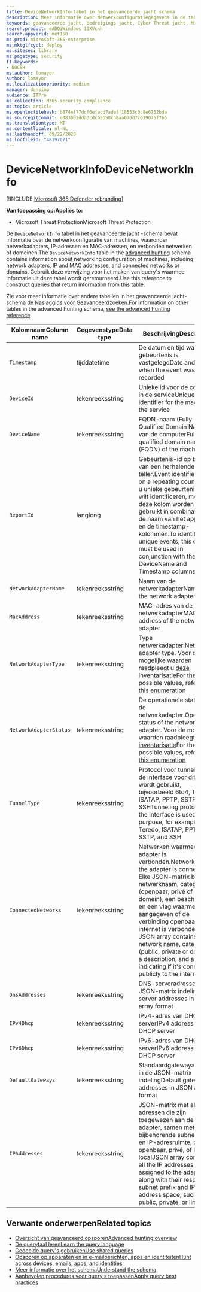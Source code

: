 ```yaml
---
title: DeviceNetworkInfo-tabel in het geavanceerde jacht schema
description: Meer informatie over Netwerkconfiguratiegegevens in de tabel DeviceNetworkInfo van het schema geavanceerde jacht
keywords: geavanceerde jacht, bedreigings jacht, Cyber Threat jacht, Microsoft Threat Protection, Microsoft 365, MTP, m365, Search, query, Telemetry, schema naslag, kusto, tabel, kolom, gegevenstype, beschrijving, machinenetworkinfo, DeviceNetworkInfo, apparaat, computer, Mac, IP, adapter, computer, Mac, IP, adapter, DNS, DHCP, gateway, tunnel
search.product: eADQiWindows 10XVcnh
search.appverid: met150
ms.prod: microsoft-365-enterprise
ms.mktglfcycl: deploy
ms.sitesec: library
ms.pagetype: security
f1.keywords:
- NOCSH
ms.author: lomayor
author: lomayor
ms.localizationpriority: medium
manager: dansimp
audience: ITPro
ms.collection: M365-security-compliance
ms.topic: article
ms.openlocfilehash: b874ef77dcf6efacd7adeff18553c0c8e6752bda
ms.sourcegitcommit: c083602dda3cdcb5b58cb8aa070d77019075f765
ms.translationtype: MT
ms.contentlocale: nl-NL
ms.lasthandoff: 09/22/2020
ms.locfileid: "48197071"
---
```

# <a name="devicenetworkinfo"></a><span data-ttu-id="9ec00-104">DeviceNetworkInfo</span><span class="sxs-lookup"><span data-stu-id="9ec00-104">DeviceNetworkInfo</span></span>

[!INCLUDE [Microsoft 365 Defender rebranding](../includes/microsoft-defender.md)]


<span data-ttu-id="9ec00-105">**Van toepassing op:**</span><span class="sxs-lookup"><span data-stu-id="9ec00-105">**Applies to:**</span></span>
- <span data-ttu-id="9ec00-106">Microsoft Threat Protection</span><span class="sxs-lookup"><span data-stu-id="9ec00-106">Microsoft Threat Protection</span></span>



<span data-ttu-id="9ec00-107">De `DeviceNetworkInfo` tabel in het [geavanceerde jacht](advanced-hunting-overview.md) -schema bevat informatie over de netwerkconfiguratie van machines, waaronder netwerkadapters, IP-adressen en MAC-adressen, en verbonden netwerken of domeinen.</span><span class="sxs-lookup"><span data-stu-id="9ec00-107">The `DeviceNetworkInfo` table in the [advanced hunting](advanced-hunting-overview.md) schema contains information about networking configuration of machines, including network adapters, IP and MAC addresses, and connected networks or domains.</span></span> <span data-ttu-id="9ec00-108">Gebruik deze verwijzing voor het maken van query's waarmee informatie uit deze tabel wordt geretourneerd.</span><span class="sxs-lookup"><span data-stu-id="9ec00-108">Use this reference to construct queries that return information from this table.</span></span>

<span data-ttu-id="9ec00-109">Zie voor meer informatie over andere tabellen in het geavanceerde jacht-schema [de Naslaggids voor Geavanceerd](advanced-hunting-schema-tables.md)zoeken.</span><span class="sxs-lookup"><span data-stu-id="9ec00-109">For information on other tables in the advanced hunting schema, [see the advanced hunting reference](advanced-hunting-schema-tables.md).</span></span>

| <span data-ttu-id="9ec00-110">Kolomnaam</span><span class="sxs-lookup"><span data-stu-id="9ec00-110">Column name</span></span> | <span data-ttu-id="9ec00-111">Gegevenstype</span><span class="sxs-lookup"><span data-stu-id="9ec00-111">Data type</span></span> | <span data-ttu-id="9ec00-112">Beschrijving</span><span class="sxs-lookup"><span data-stu-id="9ec00-112">Description</span></span> |
|-------------|-----------|-------------|
| `Timestamp` | <span data-ttu-id="9ec00-113">tijd</span><span class="sxs-lookup"><span data-stu-id="9ec00-113">datetime</span></span> | <span data-ttu-id="9ec00-114">De datum en tijd waarop de gebeurtenis is vastgelegd</span><span class="sxs-lookup"><span data-stu-id="9ec00-114">Date and time when the event was recorded</span></span> |
| `DeviceId` | <span data-ttu-id="9ec00-115">tekenreeks</span><span class="sxs-lookup"><span data-stu-id="9ec00-115">string</span></span> | <span data-ttu-id="9ec00-116">Unieke id voor de computer in de service</span><span class="sxs-lookup"><span data-stu-id="9ec00-116">Unique identifier for the machine in the service</span></span> |
| `DeviceName` | <span data-ttu-id="9ec00-117">tekenreeks</span><span class="sxs-lookup"><span data-stu-id="9ec00-117">string</span></span> | <span data-ttu-id="9ec00-118">FQDN-naam (Fully Qualified Domain Name) van de computer</span><span class="sxs-lookup"><span data-stu-id="9ec00-118">Fully qualified domain name (FQDN) of the machine</span></span> |
| `ReportId` | <span data-ttu-id="9ec00-119">lang</span><span class="sxs-lookup"><span data-stu-id="9ec00-119">long</span></span> | <span data-ttu-id="9ec00-120">Gebeurtenis-id op basis van een herhalende teller.</span><span class="sxs-lookup"><span data-stu-id="9ec00-120">Event identifier based on a repeating counter.</span></span> <span data-ttu-id="9ec00-121">Als u unieke gebeurtenissen wilt identificeren, moet deze kolom worden gebruikt in combinatie met de naam van het apparaat en de timestamp-kolommen.</span><span class="sxs-lookup"><span data-stu-id="9ec00-121">To identify unique events, this column must be used in conjunction with the DeviceName and Timestamp columns</span></span> |
| `NetworkAdapterName` | <span data-ttu-id="9ec00-122">tekenreeks</span><span class="sxs-lookup"><span data-stu-id="9ec00-122">string</span></span> | <span data-ttu-id="9ec00-123">Naam van de netwerkadapter</span><span class="sxs-lookup"><span data-stu-id="9ec00-123">Name of the network adapter</span></span> |
| `MacAddress` | <span data-ttu-id="9ec00-124">tekenreeks</span><span class="sxs-lookup"><span data-stu-id="9ec00-124">string</span></span> | <span data-ttu-id="9ec00-125">MAC-adres van de netwerkadapter</span><span class="sxs-lookup"><span data-stu-id="9ec00-125">MAC address of the network adapter</span></span> |
| `NetworkAdapterType` | <span data-ttu-id="9ec00-126">tekenreeks</span><span class="sxs-lookup"><span data-stu-id="9ec00-126">string</span></span> | <span data-ttu-id="9ec00-127">Type netwerkadapter.</span><span class="sxs-lookup"><span data-stu-id="9ec00-127">Network adapter type.</span></span> <span data-ttu-id="9ec00-128">Voor de mogelijke waarden raadpleegt u [deze inventarisatie](https://docs.microsoft.com/dotnet/api/system.net.networkinformation.networkinterfacetype?view=netframework-4.7.2)</span><span class="sxs-lookup"><span data-stu-id="9ec00-128">For the possible values, refer to [this enumeration](https://docs.microsoft.com/dotnet/api/system.net.networkinformation.networkinterfacetype?view=netframework-4.7.2)</span></span> |
| `NetworkAdapterStatus` | <span data-ttu-id="9ec00-129">tekenreeks</span><span class="sxs-lookup"><span data-stu-id="9ec00-129">string</span></span> | <span data-ttu-id="9ec00-130">De operationele status van de netwerkadapter.</span><span class="sxs-lookup"><span data-stu-id="9ec00-130">Operational status of the network adapter.</span></span> <span data-ttu-id="9ec00-131">Voor de mogelijke waarden raadpleegt u [deze inventarisatie](https://docs.microsoft.com/dotnet/api/system.net.networkinformation.operationalstatus?view=netframework-4.7.2)</span><span class="sxs-lookup"><span data-stu-id="9ec00-131">For the possible values, refer to [this enumeration](https://docs.microsoft.com/dotnet/api/system.net.networkinformation.operationalstatus?view=netframework-4.7.2)</span></span> |
| `TunnelType` | <span data-ttu-id="9ec00-132">tekenreeks</span><span class="sxs-lookup"><span data-stu-id="9ec00-132">string</span></span> | <span data-ttu-id="9ec00-133">Protocol voor tunneling, als de interface voor dit doel wordt gebruikt, bijvoorbeeld 6to4, Teredo, ISATAP, PPTP, SSTP en SSH</span><span class="sxs-lookup"><span data-stu-id="9ec00-133">Tunneling protocol, if the interface is used for this purpose, for example 6to4, Teredo, ISATAP, PPTP, SSTP, and SSH</span></span> |
| `ConnectedNetworks` | <span data-ttu-id="9ec00-134">tekenreeks</span><span class="sxs-lookup"><span data-stu-id="9ec00-134">string</span></span> | <span data-ttu-id="9ec00-135">Netwerken waarmee de adapter is verbonden.</span><span class="sxs-lookup"><span data-stu-id="9ec00-135">Networks that the adapter is connected to.</span></span> <span data-ttu-id="9ec00-136">Elke JSON-matrix bevat de netwerknaam, categorie (openbaar, privé of domein), een beschrijving en een vlag waarmee wordt aangegeven of de verbinding openbaar met internet is verbonden.</span><span class="sxs-lookup"><span data-stu-id="9ec00-136">Each JSON array contains the network name, category (public, private or domain), a description, and a flag indicating if it's connected publicly to the internet</span></span> |
| `DnsAddresses` | <span data-ttu-id="9ec00-137">tekenreeks</span><span class="sxs-lookup"><span data-stu-id="9ec00-137">string</span></span> | <span data-ttu-id="9ec00-138">DNS-serveradressen in JSON-matrix indeling</span><span class="sxs-lookup"><span data-stu-id="9ec00-138">DNS server addresses in JSON array format</span></span> |
| `IPv4Dhcp` | <span data-ttu-id="9ec00-139">tekenreeks</span><span class="sxs-lookup"><span data-stu-id="9ec00-139">string</span></span> | <span data-ttu-id="9ec00-140">IPv4-adres van DHCP-server</span><span class="sxs-lookup"><span data-stu-id="9ec00-140">IPv4 address of DHCP server</span></span> |
| `IPv6Dhcp` | <span data-ttu-id="9ec00-141">tekenreeks</span><span class="sxs-lookup"><span data-stu-id="9ec00-141">string</span></span> | <span data-ttu-id="9ec00-142">IPv6-adres van DHCP-server</span><span class="sxs-lookup"><span data-stu-id="9ec00-142">IPv6 address of DHCP server</span></span> |
| `DefaultGateways` | <span data-ttu-id="9ec00-143">tekenreeks</span><span class="sxs-lookup"><span data-stu-id="9ec00-143">string</span></span> | <span data-ttu-id="9ec00-144">Standaardgatewayadressen in de JSON-matrix indeling</span><span class="sxs-lookup"><span data-stu-id="9ec00-144">Default gateway addresses in JSON array format</span></span> |
| `IPAddresses` | <span data-ttu-id="9ec00-145">tekenreeks</span><span class="sxs-lookup"><span data-stu-id="9ec00-145">string</span></span> | <span data-ttu-id="9ec00-146">JSON-matrix met alle IP-adressen die zijn toegewezen aan de adapter, samen met hun bijbehorende subnet prefix en IP-adresruimte, zoals openbaar, privé, of link-local</span><span class="sxs-lookup"><span data-stu-id="9ec00-146">JSON array containing all the IP addresses assigned to the adapter, along with their respective subnet prefix and IP address space, such as public, private, or link-local</span></span> |

## <a name="related-topics"></a><span data-ttu-id="9ec00-147">Verwante onderwerpen</span><span class="sxs-lookup"><span data-stu-id="9ec00-147">Related topics</span></span>
- [<span data-ttu-id="9ec00-148">Overzicht van geavanceerd opsporen</span><span class="sxs-lookup"><span data-stu-id="9ec00-148">Advanced hunting overview</span></span>](advanced-hunting-overview.md)
- [<span data-ttu-id="9ec00-149">De querytaal leren</span><span class="sxs-lookup"><span data-stu-id="9ec00-149">Learn the query language</span></span>](advanced-hunting-query-language.md)
- [<span data-ttu-id="9ec00-150">Gedeelde query's gebruiken</span><span class="sxs-lookup"><span data-stu-id="9ec00-150">Use shared queries</span></span>](advanced-hunting-shared-queries.md)
- [<span data-ttu-id="9ec00-151">Opsporen op apparaten en in e-mailberichten, apps en identiteiten</span><span class="sxs-lookup"><span data-stu-id="9ec00-151">Hunt across devices, emails, apps, and identities</span></span>](advanced-hunting-query-emails-devices.md)
- [<span data-ttu-id="9ec00-152">Meer informatie over het schema</span><span class="sxs-lookup"><span data-stu-id="9ec00-152">Understand the schema</span></span>](advanced-hunting-schema-tables.md)
- [<span data-ttu-id="9ec00-153">Aanbevolen procedures voor query's toepassen</span><span class="sxs-lookup"><span data-stu-id="9ec00-153">Apply query best practices</span></span>](advanced-hunting-best-practices.md)

